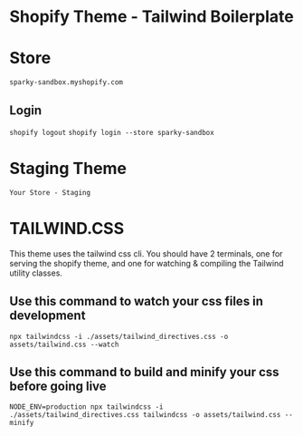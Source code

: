 # Shopify Theme - Tailwind Boilerplate
# Store
`sparky-sandbox.myshopify.com`
## Login
`shopify logout`
`shopify login --store sparky-sandbox`

# Staging Theme
`Your Store - Staging`

# TAILWIND.CSS
This theme uses the tailwind css cli. You should have 2 terminals, one for serving the shopify theme, and one for watching & compiling the Tailwind utility classes.
## Use this command to watch your css files in development
`npx tailwindcss -i ./assets/tailwind_directives.css -o assets/tailwind.css --watch`
## Use this command to build and minify your css before going live
`NODE_ENV=production npx tailwindcss -i ./assets/tailwind_directives.css tailwindcss -o assets/tailwind.css --minify`